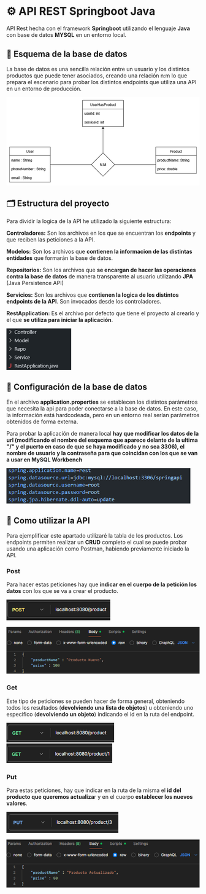 # ⚙️ API REST Springboot Java
API Rest hecha con el framework **Springboot** utilizando el lenguaje **Java** con base de datos **MYSQL** en un entorno local.

## 💾 Esquema de la base de datos

La base de datos es una sencilla relación entre un usuario y los distintos productos que puede tener asociados, creando una relación n:m lo que prepara el escenario para probar los distintos endpoints que utiliza una API en un entorno de producción.

![alt text](esquema_bbdd.drawio.png)

## 🗂️ Estructura del proyecto

Para dividir la logica de la API he utilizado la siguiente estructura:

**Controladores:**  Son los archivos en los que se encuentran los **endpoints** y que reciben las peticiones a la API.

**Modelos:** Son los archivos que **contienen la informacion de las distintas entidades** que formarán la base de datos.

**Repositorios:** Son los archivos que **se encargan de hacer las operaciones contra la base de datos** de manera transparente al usuario utilizando **JPA** (Java Persistence API)

**Servicios:** Son los archivos que **contienen la logica de los distintos endpoints de la API**. Son invocados desde los controladores.

**RestApplication:** Es el archivo por defecto que tiene el proyecto al crearlo y el que **se utiliza para iniciar la aplicación**.

![alt text](estructura_del_proyecto.png)

## 🐬 Configuración de la base de datos

En el archivo **application.properties** se establecen los distintos parámetros que necesita la api para poder conectarse a la base de datos. En este caso, la información está hardcodeada, pero en un entorno real serían parámetros obtenidos de forma externa.

Para probar la aplicación de manera local **hay que modificar los datos de la url (modificando el nombre del esquema que aparece delante de la ultima "/" y el puerto en caso de que se haya modificado y no sea 3306), el nombre de usuario y la contraseña para que coincidan con los que se van a usar en MySQL Workbench**

![alt text](configuracion_bbdd.png)

## 🧪 Como utilizar la API

Para ejemplificar este apartado utilizaré la tabla de los productos. Los endpoints permiten realizar un **CRUD** completo el cual se puede probar usando una aplicación como Postman, habiendo previamente iniciado la API.

### Post

Para hacer estas peticiones hay que **indicar en el cuerpo de la petición los datos** con los que se va a crear el producto.

![alt text](post1.png) 

![alt text](post2.png)

### Get

Este tipo de peticiones se pueden hacer de forma general, obteniendo todos los resultados (**devolviendo una lista de objetos**) u obteniendo uno especifico (**devolviendo un objeto**) indicando el id en la ruta del endpoint.

![alt text](get1.png) ![alt text](get2.png)

### Put

Para estas peticiones, hay que indicar en la ruta de la misma el **id del producto que queremos actualiza**r y en el cuerpo **establecer los nuevos valores**.

![alt text](put1.png) 

![alt text](put2.png)
